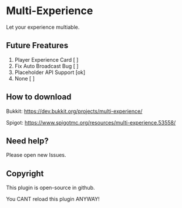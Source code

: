 # Multi-Experience
Let your experience multiable.

## Future Freatures
1. Player Experience Card [ ]
2. Fix Auto Broadcast Bug [ ]
3. Placeholder API Support [ok]
4. None [ ]

## How to download
Bukkit: https://dev.bukkit.org/projects/multi-experience/

Spigot: https://www.spigotmc.org/resources/multi-experience.53558/

## Need help?
Please open new Issues.

## Copyright
This plugin is open-source in github.

You CANT reload this plugin ANYWAY!
